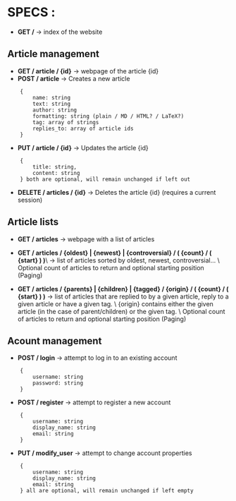 # SPECS : 

* __GET /__ -> index of the website

## Article management
* __GET / article / {id}__ -> webpage of the article {id}
* __POST / article__ -> Creates a new article
```
    {
        name: string
        text: string
        author: string
        formatting: string (plain / MD / HTML? / LaTeX?)        
		tag: array of strings
		replies_to: array of article ids
    }
```
* __PUT / article / {id}__ -> Updates the article {id}
```
    {
		title: string,
        content: string
    } both are optional, will remain unchanged if left out
```
* __DELETE / articles / {id}__ -> Deletes the article {id} (requires a current session)

## Article lists

* __GET / articles__ -> webpage with a list of articles
* __GET / articles / {oldest} | {newest} | {controversial} / ( {count} / ( {start} ) )__\\
    -> list of articles sorted by oldest, newest, controversial... \\
	Optional count of articles to return and optional starting position (Paging)

* __GET / articles / {parents} | {children} | {tagged} / {origin} / ( {count} / ( {start} ) )__
    -> list of articles that are replied to by a given article, reply to a given article or have a given tag. \\
	{origin} contains either the given article (in the case of parent/children) or the given tag. \\
	Optional count of articles to return and optional starting position (Paging)

## Acount management

* __POST / login__ -> attempt to log in to an existing account
```
	{
		username: string
		password: string
	}
```
* __POST / register__ -> attempt to register a new account
```
	{
		username: string
		display_name: string
		email: string
	}
```
* __PUT / modify_user__ -> attempt to change account properties
```
	{
		username: string
		display_name: string
		email: string
	} all are optional, will remain unchanged if left empty
```

